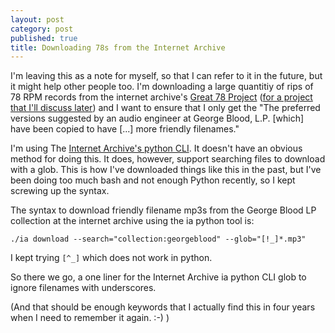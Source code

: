 ```yaml
---
layout: post
category: post
published: true
title: Downloading 78s from the Internet Archive
---
```

I'm leaving this as a note for myself, so that I can refer to it in the future, but it might help other people too. I'm downloading a large quantitiy of rips of 78 RPM records from the internet archive's [Great 78 Project](https://great78.archive.org/) ([for a project that I'll discuss later](https://mountaintown.fm)) and I want to ensure that I only get the "The preferred versions suggested by an audio engineer at George Blood, L.P. [which] have been copied to have [...] more friendly filenames." 

I'm using The [Internet Archive's python CLI](https://internetarchive.readthedocs.io/en/stable/internetarchive.html). It doesn't have an obvious method for doing this. It does, however, support searching files to download with a glob. This is how I've downloaded things like this in the past, but I've been doing too much bash and not enough Python recently, so I kept screwing up the syntax. 

The syntax to download friendly filename mp3s from the George Blood LP collection at the internet archive using the ia python tool is: 

```
./ia download --search="collection:georgeblood" --glob="[!_]*.mp3"

```

I kept trying `[^_]` which does not work in python. 

So there we go, a one liner for the Internet Archive ia python CLI glob to ignore filenames with underscores.

(And that should be enough keywords that I actually find this in four years when I need to remember it again. :-) )
